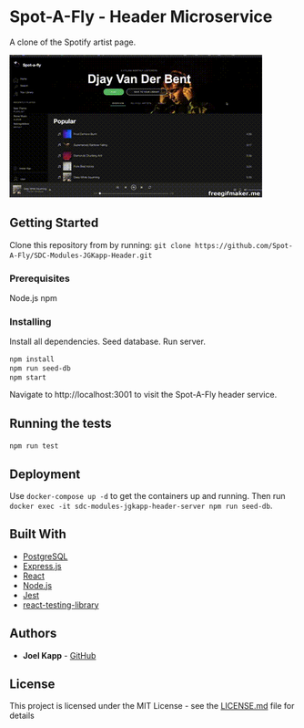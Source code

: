 # Spot-A-Fly - Header Microservice

A clone of the Spotify artist page.

![](SpotaflyDemo.gif)

## Getting Started

Clone this repository from by running:
`git clone https://github.com/Spot-A-Fly/SDC-Modules-JGKapp-Header.git`

### Prerequisites

Node.js
npm

### Installing

Install all dependencies.
Seed database.
Run server.

```
npm install
npm run seed-db
npm start
```

Navigate to http://localhost:3001 to visit the Spot-A-Fly header service.

## Running the tests

`npm run test`

## Deployment

Use `docker-compose up -d` to get the containers up and running. Then run `docker exec -it sdc-modules-jgkapp-header-server npm run seed-db`.

## Built With

* [PostgreSQL](https://www.postgresql.org/)
* [Express.js](https://expressjs.com/)
* [React](https://reactjs.org/)
* [Node.js](https://nodejs.org/en/)
* [Jest](https://jestjs.io/)
* [react-testing-library](https://github.com/testing-library/react-testing-library)

## Authors

* **Joel Kapp** - [GitHub](https://github.com/JGKapp24)

## License

This project is licensed under the MIT License - see the [LICENSE.md](LICENSE.md) file for details
